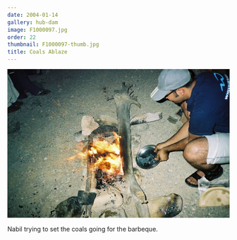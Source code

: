 ```yaml
---
date: 2004-01-14
gallery: hub-dam
image: F1000097.jpg
order: 22
thumbnail: F1000097-thumb.jpg
title: Coals Ablaze
---
```


![Coals Ablaze](./F1000097.jpg)

Nabil trying to set the coals going for the barbeque.